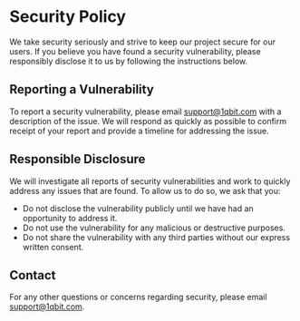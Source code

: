 # Security Policy

We take security seriously and strive to keep our project secure for our users. If you believe you have found a security vulnerability, please responsibly disclose it to us by following the instructions below.

## Reporting a Vulnerability

To report a security vulnerability, please email support@1qbit.com with a description of the issue. We will respond as quickly as possible to confirm receipt of your report and provide a timeline for addressing the issue.

## Responsible Disclosure

We will investigate all reports of security vulnerabilities and work to quickly address any issues that are found. To allow us to do so, we ask that you:
- Do not disclose the vulnerability publicly until we have had an opportunity to address it.
- Do not use the vulnerability for any malicious or destructive purposes.
- Do not share the vulnerability with any third parties without our express written consent.

## Contact

For any other questions or concerns regarding security, please email support@1qbit.com.

